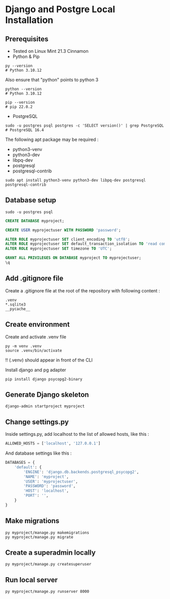 # Django and Postgre Local Installation

## Prerequisites

- Tested on Linux Mint 21.3 Cinnamon
- Python & Pip

```shell
py --version
# Python 3.10.12
```

Also ensure that "python" points to python 3

```shell
python --version
# Python 3.10.12
```

```shell
pip --version
# pip 22.0.2
```

- PostgreSQL

```shell
sudo -u postgres psql postgres -c 'SELECT version()' | grep PostgreSQL
# PostgreSQL 16.4
```

The following apt package may be required :

- python3-venv
- python3-dev
- libpq-dev
- postgresql
- postgresql-contrib

```shell
sudo apt install python3-venv python3-dev libpq-dev postgresql postgresql-contrib
```

## Database setup

```shell
sudo -u postgres psql
```

```sql
CREATE DATABASE myproject;

CREATE USER myprojectuser WITH PASSWORD 'password';

ALTER ROLE myprojectuser SET client_encoding TO 'utf8';
ALTER ROLE myprojectuser SET default_transaction_isolation TO 'read committed';
ALTER ROLE myprojectuser SET timezone TO 'UTC';

GRANT ALL PRIVILEGES ON DATABASE myproject TO myprojectuser;
\q

```

## Add .gitignore file

Create a .gitignore file at the root of the repository with following content :

```shell
.venv
*.sqlite3
__pycache__
```

## Create environment

Create and activate .venv file

```shell
py -m venv .venv
source .venv/bin/activate
```

!! (.venv) should appear in front of the CLI

Install django and pg adapter

```shell
pip install django psycopg2-binary
```

## Generate Django skeleton

```shell
django-admin startproject myproject
```

## Change settings.py

Inside settings.py, add localhost to the list of allowed hosts, like this :

```py
ALLOWED_HOSTS = ['localhost', '127.0.0.1']
```

And database settings like this :

```py
DATABASES = {
    'default': {
        'ENGINE': 'django.db.backends.postgresql_psycopg2',
        'NAME': 'myproject',
        'USER': 'myprojectuser',
        'PASSWORD': 'password',
        'HOST': 'localhost',
        'PORT': '',
    }
}
```

## Make migrations

```shell
py myproject/manage.py makemigrations
py myproject/manage.py migrate
```

## Create a superadmin locally

```shell
py myproject/manage.py createsuperuser
```

## Run local server

```shell
py myproject/manage.py runserver 8000
```
